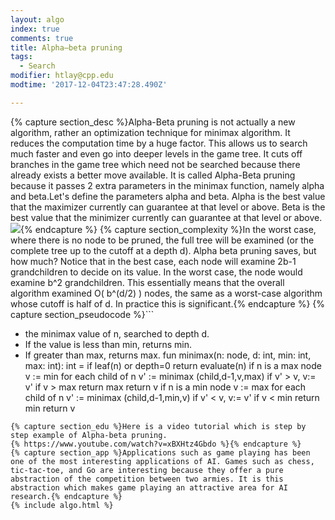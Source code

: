 ```yaml
---
layout: algo
index: true
comments: true
title: Alpha–beta pruning
tags:
  - Search
modifier: htlay@cpp.edu
modtime: '2017-12-04T23:47:28.490Z'

---
```

{% capture section_desc %}Alpha-Beta pruning is not actually a new algorithm, rather an optimization technique for minimax algorithm. It reduces the computation time by a huge factor. This allows us to search much faster and even go into deeper levels in the game tree. It cuts off branches in the game tree which need not be searched because there already exists a better move available. It is called Alpha-Beta pruning because it passes 2 extra parameters in the minimax function, namely alpha and beta.Let's define the parameters alpha and beta.
Alpha is the best value that the maximizer currently can guarantee at that level or above.
Beta is the best value that the minimizer currently can guarantee at that level or above.
![](http://cdncontribute.geeksforgeeks.org/wp-content/uploads/GeeksForGeeks-Alpha-Beta-Pruning.png){% endcapture %}
{% capture section_complexity %}In the worst case, where there is no node to be pruned, the full tree will be examined (or the complete tree up to the cutoff at a depth d). Alpha beta pruning saves, but how much? Notice that in the best case, each node will examine 2b-1 grandchildren to decide on its value. In the worst case, the node would examine b^2 grandchildren. This essentially means that the overall algorithm examined O( b^(d/2) ) nodes, the same as a worst-case algorithm whose cutoff is half of d. In practice this is significant.{% endcapture %}
{% capture section_pseudocode %}```
* the minimax value of n, searched to depth d.
* If the value is less than min, returns min.
* If greater than max, returns max. 
 fun minimax(n: node, d: int, min: int, max: int): int =
   if leaf(n) or depth=0 return evaluate(n)
   if n is a max node
      v := min
      for each child of n
         v' := minimax (child,d-1,v,max)
         if v' > v, v:= v'
         if v > max return max
      return v
   if n is a min node
      v := max
      for each child of n
         v' := minimax (child,d-1,min,v)
         if v' < v, v:= v'
         if v < min return min
      return v
```{% endcapture %}
{% capture section_edu %}Here is a video tutorial which is step by step example of Alpha-beta pruning.
{% https://www.youtube.com/watch?v=xBXHtz4Gbdo %}{% endcapture %}
{% capture section_app %}Applications such as game playing has been one of the most interesting applications of AI. Games such as chess, tic-tac-toe, and Go are interesting because they offer a pure abstraction of the competition between two armies. It is this abstraction which makes game playing an attractive area for AI research.{% endcapture %}
{% include algo.html %}